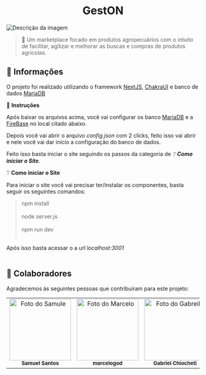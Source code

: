 <h1 align="center">GestON</h1>

<img src="./src/Assets/gif.gif" alt="Descrição da imagem">

> 🔎 Um marketplace focado em produtos agropecuários com o intuito de facilitar, agilizar e melhorar as buscas e compras de produtos agricolas.

## :page_facing_up: Informações

O projeto foi realizado utilizando o framework [NextJS](https://nextjs.org/), [ChakraUI](https://chakra-ui.com/) e banco de dados [MariaDB](https://mariadb.org/) 


💠 **Instruções**


Após baixar os arquivos acima, você vai configurar os banco [MariaDB](https://mariadb.org/) e a [FireBase](https://firebase.google.com/?hl=pt-br) no local citado abaixo.

Depois você vai abrir o arquivo <em>config.json</em> com 2 clicks, feito isso vai abrir e nele você vai dar início a configuração do banco de dados.

Feito isso basta iniciar o site seguindo os passos da categoria de <em>❔ **Como iniciar o Site**</em>.

❔ **Como iniciar o Site**

 Para iniciar o site você vai precisar ter/instalar os componentes, basta seguir os seguintes comandos:

> npm install <br/><br/>
> node server.js <br/><br/>
> npm run dev <br/><br/>

 Após isso basta acessar o a url <em>localhost:3001</em><br/><br/>

## 🤝 Colaboradores

Agradecemos às seguintes pessoas que contribuíram para este projeto:

<table>
  <tr>
    <td align="center"> 
      <a href="#">
        <img src="https://avatars.githubusercontent.com/u/106785272?v=4" width="160px;" alt="Foto do Samule"/><br>
        <sub>
          <b>Samuel Santos</b>
        </sub>
      </a>
    </td>
    <td align="center"> 
      <a href="#">
        <img src="https://avatars.githubusercontent.com/u/73672727?v=4" width="160px;" alt="Foto do Marcelo"/><br>
        <sub>
          <b>marcelogod</b>
        </sub>
      </a>
    </td>
    <td align="center"> 
      <a href="#">
        <img src="https://avatars.githubusercontent.com/u/73504715?v=4" width="160px;" alt="Foto do Gabreil"/><br>
        <sub>
          <b>Gabriel Chiocheti</b>
        </sub>
      </a>
    </td>
  </tr>
</table>